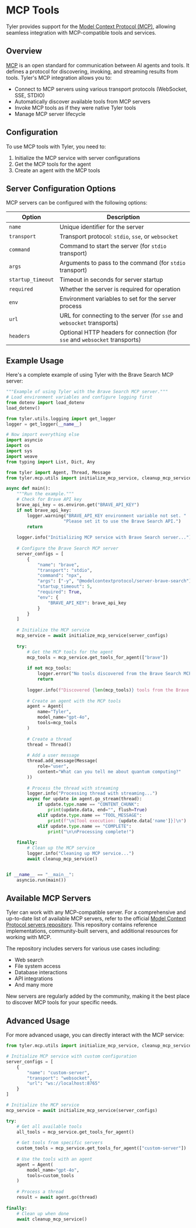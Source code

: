 # MCP Tools

Tyler provides support for the [Model Context Protocol (MCP)](https://modelcontextprotocol.io/introduction), allowing seamless integration with MCP-compatible tools and services.

## Overview

[MCP](https://modelcontextprotocol.io/introduction) is an open standard for communication between AI agents and tools. It defines a protocol for discovering, invoking, and streaming results from tools. Tyler's MCP integration allows you to:

- Connect to MCP servers using various transport protocols (WebSocket, SSE, STDIO)
- Automatically discover available tools from MCP servers
- Invoke MCP tools as if they were native Tyler tools
- Manage MCP server lifecycle

## Configuration

To use MCP tools with Tyler, you need to:

1. Initialize the MCP service with server configurations
2. Get the MCP tools for the agent
3. Create an agent with the MCP tools

## Server Configuration Options

MCP servers can be configured with the following options:

| Option | Description |
|--------|-------------|
| `name` | Unique identifier for the server |
| `transport` | Transport protocol: `stdio`, `sse`, or `websocket` |
| `command` | Command to start the server (for `stdio` transport) |
| `args` | Arguments to pass to the command (for `stdio` transport) |
| `startup_timeout` | Timeout in seconds for server startup |
| `required` | Whether the server is required for operation |
| `env` | Environment variables to set for the server process |
| `url` | URL for connecting to the server (for `sse` and `websocket` transports) |
| `headers` | Optional HTTP headers for connection (for `sse` and `websocket` transports) |

## Example Usage

Here's a complete example of using Tyler with the Brave Search MCP server:

```python
"""Example of using Tyler with the Brave Search MCP server."""
# Load environment variables and configure logging first
from dotenv import load_dotenv
load_dotenv()

from tyler.utils.logging import get_logger
logger = get_logger(__name__)

# Now import everything else
import asyncio
import os
import sys
import weave
from typing import List, Dict, Any

from tyler import Agent, Thread, Message
from tyler.mcp.utils import initialize_mcp_service, cleanup_mcp_service

async def main():
    """Run the example."""
    # Check for Brave API key
    brave_api_key = os.environ.get("BRAVE_API_KEY")
    if not brave_api_key:
        logger.warning("BRAVE_API_KEY environment variable not set. "
                      "Please set it to use the Brave Search API.")
        return
        
    logger.info("Initializing MCP service with Brave Search server...")
    
    # Configure the Brave Search MCP server
    server_configs = [
        {
            "name": "brave",
            "transport": "stdio",
            "command": "npx",
            "args": ["-y", "@modelcontextprotocol/server-brave-search"],
            "startup_timeout": 5,
            "required": True,
            "env": {
                "BRAVE_API_KEY": brave_api_key
            }
        }
    ]
    
    # Initialize the MCP service
    mcp_service = await initialize_mcp_service(server_configs)
    
    try:
        # Get the MCP tools for the agent
        mcp_tools = mcp_service.get_tools_for_agent(["brave"])
        
        if not mcp_tools:
            logger.error("No tools discovered from the Brave Search MCP server.")
            return
            
        logger.info(f"Discovered {len(mcp_tools)} tools from the Brave Search MCP server.")
        
        # Create an agent with the MCP tools
        agent = Agent(
            name="Tyler",
            model_name="gpt-4o",
            tools=mcp_tools
        )
        
        # Create a thread
        thread = Thread()
        
        # Add a user message
        thread.add_message(Message(
            role="user",
            content="What can you tell me about quantum computing?"
        ))
        
        # Process the thread with streaming
        logger.info("Processing thread with streaming...")
        async for update in agent.go_stream(thread):
            if update.type.name == "CONTENT_CHUNK":
                print(update.data, end="", flush=True)
            elif update.type.name == "TOOL_MESSAGE":
                print(f"\n[Tool execution: {update.data['name']}]\n")
            elif update.type.name == "COMPLETE":
                print("\n\nProcessing complete!")
                
    finally:
        # Clean up the MCP service
        logger.info("Cleaning up MCP service...")
        await cleanup_mcp_service()


if __name__ == "__main__":
    asyncio.run(main())
```

## Available MCP Servers

Tyler can work with any MCP-compatible server. For a comprehensive and up-to-date list of available MCP servers, refer to the official [Model Context Protocol servers repository](https://github.com/modelcontextprotocol/servers). This repository contains reference implementations, community-built servers, and additional resources for working with MCP.

The repository includes servers for various use cases including:
- Web search
- File system access
- Database interactions
- API integrations
- And many more

New servers are regularly added by the community, making it the best place to discover MCP tools for your specific needs.

## Advanced Usage

For more advanced usage, you can directly interact with the MCP service:

```python
from tyler.mcp.utils import initialize_mcp_service, cleanup_mcp_service

# Initialize MCP service with custom configuration
server_configs = [
    {
        "name": "custom-server",
        "transport": "websocket",
        "url": "ws://localhost:8765"
    }
]

# Initialize the MCP service
mcp_service = await initialize_mcp_service(server_configs)

try:
    # Get all available tools
    all_tools = mcp_service.get_tools_for_agent()
    
    # Get tools from specific servers
    custom_tools = mcp_service.get_tools_for_agent(["custom-server"])
    
    # Use the tools with an agent
    agent = Agent(
        model_name="gpt-4o",
        tools=custom_tools
    )
    
    # Process a thread
    result = await agent.go(thread)
    
finally:
    # Clean up when done
    await cleanup_mcp_service()
``` 